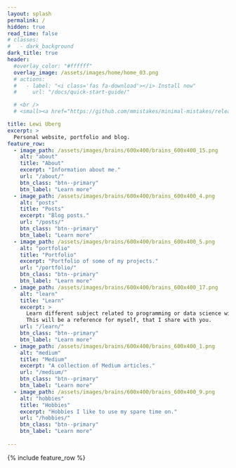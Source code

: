 ```yaml
---
layout: splash
permalink: /
hidden: true
read_time: false
# classes:
#   - dark_background
dark_title: true
header:
  #overlay_color: "#ffffff"
  overlay_image: /assets/images/home/home_03.png
  # actions:
  #   - label: "<i class='fas fa-download'></i> Install now"
  #     url: "/docs/quick-start-guide/"

  # <br />
  # <small><a href="https://github.com/mmistakes/minimal-mistakes/releases/tag/4.21.0">Latest release v4.21.0</a></small>

title: Lewi Uberg
excerpt: >
  Personal website, portfolio and blog.
feature_row:
  - image_path: /assets/images/brains/600x400/brains_600x400_15.png
    alt: "about"
    title: "About"
    excerpt: "Information about me."
    url: "/about/"
    btn_class: "btn--primary"
    btn_label: "Learn more"
  - image_path: /assets/images/brains/600x400/brains_600x400_4.png
    alt: "posts"
    title: "Posts"
    excerpt: "Blog posts."
    url: "/posts/"
    btn_class: "btn--primary"
    btn_label: "Learn more"
  - image_path: /assets/images/brains/600x400/brains_600x400_5.png
    alt: "portfolio"
    title: "Portfolio"
    excerpt: "Portfolio of some of my projects."
    url: "/portfolio/"
    btn_class: "btn--primary"
    btn_label: "Learn more"
  - image_path: /assets/images/brains/600x400/brains_600x400_17.png
    alt: "learn"
    title: "Learn"
    excerpt: >
      Learn different subject related to programming or data science with me.
      This will be a reference for myself, that I share with you.
    url: "/learn/"
    btn_class: "btn--primary"
    btn_label: "Learn more"
  - image_path: /assets/images/brains/600x400/brains_600x400_1.png
    alt: "medium"
    title: "Medium"
    excerpt: "A collection of Medium articles."
    url: "/medium/"
    btn_class: "btn--primary"
    btn_label: "Learn more"
  - image_path: /assets/images/brains/600x400/brains_600x400_9.png
    alt: "hobbies"
    title: "Hobbies"
    excerpt: "Hobbies I like to use my spare time on."
    url: "/hobbies/"
    btn_class: "btn--primary"
    btn_label: "Learn more"
  
---
```

<!-- Global site tag (gtag.js) - Google Analytics -->
<script async src="https://www.googletagmanager.com/gtag/js?id=G-X5TVX1RNG8"></script>
<script>
  window.dataLayer = window.dataLayer || [];
  function gtag(){dataLayer.push(arguments);}
  gtag('js', new Date());

  gtag('config', 'G-X5TVX1RNG8');
</script>

{% include feature_row %}
